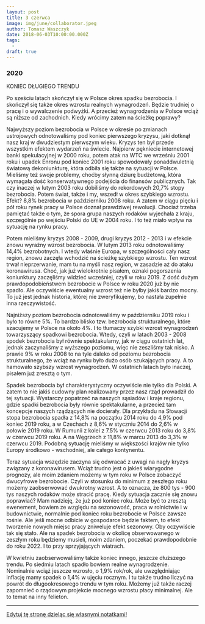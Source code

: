 ```yaml
---
layout: post
title: 3 czerwca
image: img/june/collaborator.jpeg
author: Tomasz Waszczyk
date: 2018-06-03T10:00:00.000Z
tags:
  - 
draft: true
---
```


### 2020

KONIEC DŁUGIEGO TRENDU

Po sześciu latach skończył się w Polsce okres spadku bezrobocia. I skończył się także okres wzrostu realnych wynagrodzeń. Będzie trudniej o pracę i o wywalczenie podwyżki. A przecież wynagrodzenia w Polsce wciąż są niższe od zachodnich. Kiedy wrócimy zatem na ścieżkę poprawy?

Najwyższy poziom bezrobocia w Polsce w okresie po zmianach ustrojowych odnotowaliśmy pod koniec pierwszego kryzysu, jaki dotknął nasz kraj w dwudziestym pierwszym wieku. Kryzys ten był przede wszystkim efektem wydarzeń na świecie. Najpierw pękniecie internetowej banki spekulacyjnej w 2000 roku, potem atak na WTC we wrześniu 2001 roku i upadek Enronu pod koniec 2001 roku spowodowały ponaddwuletnią światową dekoniunkturę, która odbiła się także na sytuacji w Polsce. Mieliśmy też swoje problemy, choćby słynną dziurę budżetową, która wymagała dość konserwatywnego podejścia do finansów publicznych. Tak czy inaczej w lutym 2003 roku dobiliśmy do rekordowych 20,7% stopy bezrobocia. Potem świat, także i my, wszedł w okres szybkiego wzrostu. Efekt? 8,8% bezrobocia w październiku 2008 roku. A zatem w ciągu pięciu i pół roku rynek pracy w Polsce doznał prawdziwej rewolucji. Chociaż trzeba pamiętać także o tym, że spora grupa naszych rodaków wyjechała z kraju, szczególnie po wejściu Polski do UE w 2004 roku. I to też miało wpływ na sytuację na rynku pracy.

Potem mieliśmy kryzys 2008 - 2009, drugi kryzys 2012 - 2013 i w efekcie znowu wyraźny wzrost bezrobocia. W lutym 2013 roku odnotowaliśmy 14,4% bezrobotnych. I wtedy właśnie Europa, w szczególności cały nasz region, znowu zaczęła wchodzić na ścieżkę szybkiego wzrostu. Ten wzrost trwał nieprzerwanie, mam tu na myśli nasz region, w zasadzie aż do ataku koronawirusa. Choć, jak już wielokrotnie pisałem, oznaki pogorszenia koniunktury zaczęliśmy widzieć wcześniej, czyli w roku 2019. Z dość dużym prawdopodobieństwem bezrobocie w Polsce w roku 2020 już by nie spadło. Ale oczywiście ewentualny wzrost też nie byłby jakiś bardzo mocny. To już jest jednak historia, której nie zweryfikujemy, bo nastała zupełnie inna rzeczywistość.

Najniższy poziom bezrobocia odnotowaliśmy w październiku 2019 roku i było to równe 5%. To bardzo blisko tzw. bezrobocia strukturalnego, które szacujemy w Polsce na około 4%. I to tłumaczy szybki wzrost wynagrodzeń towarzyszący spadkowi bezrobocia. Wtedy, czyli w latach 2003 - 2008 spodek bezrobocia był równie spektakularny, jak w ciągu ostatnich lat, jednak zaczynaliśmy z wyższego poziomu, więc nie zeszliśmy tak nisko. A prawie 9% w roku 2008 to na tyle daleko od poziomu bezrobocia strukturalnego, że wciąż na rynku było dużo osób szukających pracy. A to hamowało szybszy wzrost wynagrodzeń. W ostatnich latach było inaczej, pisałem już zresztą o tym.

Spadek bezrobocia był charakterystyczny oczywiście nie tylko dla Polski. A zatem to nie jakiś cudowny plan realizowany przez nasz rząd prowadził do tej sytuacji. Wystarczy popatrzeć na naszych sąsiadów i kraje regionu, gdzie spadki bezrobocia były równie spektakularne, a przecież tam koncepcje naszych rządzących nie docierały. Dla przykładu na Słowacji stopa bezrobocia spadła z 14,8% na początku 2014 roku do 4,9% pod koniec 2019 roku, a w Czechach z 8,6% w styczniu 2014 do 2,6% w połowie 2019 roku. W Rumunii z kolei z 7.5% w czerwcu 2013 roku do 3,8% w czerwcu 2019 roku. A na Węgrzech z 11,8% w marcu 2013 do 3,3% w czerwcu 2019. Podobną sytuację mieliśmy w większości krajów nie tylko Europy środkowo - wschodniej, ale całego kontynentu.

Teraz sytuacja wszędzie zaczyna się odwracać z uwagi na nagły kryzys związany z koronawirusem. Wciąż trudno jest o jakieś wiarygodne prognozy, ale moim zdaniem możemy w tym roku w Polsce zobaczyć dwucyfrowe bezrobocie. Czyli w stosunku do minimum z zeszłego roku możemy zaobserwować dwukrotny wzrost. A to oznacza, że 800 tys - 900 tys naszych rodaków może stracić pracę. Kiedy sytuacja zacznie się znowu poprawiać? Mam nadzieję, że już pod koniec roku. Może być to zresztą ewenement, bowiem ze względu na sezonowość, praca w rolnictwie i w budownictwie, normalnie pod koniec roku bezrobocie w Polsce zawsze rośnie. Ale jeśli mocne odbicie w gospodarce będzie faktem, to efekt tworzenie nowych miejsc pracy zniweluje efekt sezonowy. Oby oczywiście tak się stało. Ale na spadek bezrobocia w okolicę obserwowanego w zeszłym roku będziemy musieli, moim zdaniem, poczekać prawdopodobnie do roku 2022. I to przy sprzyjających wiatrach.

W kwietniu zaobserwowaliśmy także koniec innego, jeszcze dłuższego trendu. Po siedmiu latach spadło bowiem realne wynagrodzenie. Nominalnie wciąż jeszcze wzrosło, o 1,9% rok/rok, ale uwzględniając inflację mamy spadek o 1,4% w ujęciu rocznym. I tu także trudno liczyć na powrót do długookresowego trendu w tym roku. Możemy już także raczej zapomnieć o rządowym projekcie mocnego wzrostu płacy minimalnej. Ale to temat na inny felieton.

---

<a href="https://github.com/TomaszWaszczyk/historia.waszczyk.com/edit/master/src/content/june-3.md" target="_blank">Edytuj tę stronę dzieląc się własnymi notatkami!</a>
